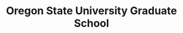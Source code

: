 ---
client: OSU
title: Oregon State University Graduate School
logo: 
website: http://gradschool.oregonstate.edu
locaiton: Corvallis, Or.
category: client
layout: client
---